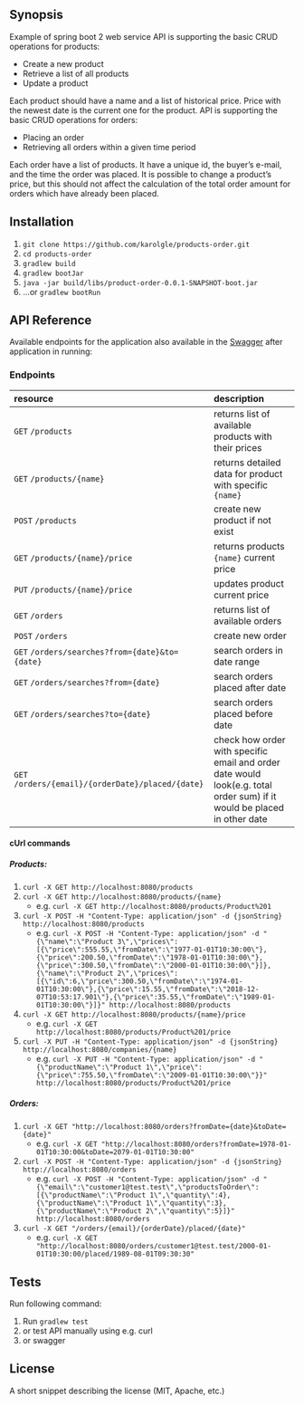 ## Synopsis
Example of spring boot 2 web service
API is supporting the basic CRUD operations for products:
* Create a new product
* Retrieve a list of all products
* Update a product

Each product should have a name and a list of historical price. Price with the newest date is the current one for the product.
API is supporting the basic CRUD operations for orders:
* Placing an order
* Retrieving all orders within a given time period

Each order have a list of products. It have a unique id, the buyer’s e-mail, and the time
the order was placed. It is possible to change a product’s price, but this should not affect the calculation of the total
order amount for orders which have already been placed.

## Installation

1. `git clone https://github.com/karolgle/products-order.git`
2. `cd products-order`
3. `gradlew build`
3. `gradlew bootJar`
4. `java -jar build/libs/product-order-0.0.1-SNAPSHOT-boot.jar`
5. ...or `gradlew bootRun`

## API Reference

Available endpoints for the application also available in the [Swagger](http://localhost:8080/swagger-ui.html) after application in running: 

### Endpoints

| resource                 | description                       |
|:-------------------------|:----------------------------------|
| <code>GET</code>  `/products`               | returns list of available products with their prices |
| <code>GET</code>  `/products/{name}`        | returns detailed data for product with specific `{name}`|
| <code>POST</code> `/products`               | create new product if not exist |
| <code>GET</code>  `/products/{name}/price`  | returns products `{name}` current price|
| <code>PUT</code>  `/products/{name}/price`  | updates product current price  |
| <code>GET</code>  `/orders`                 | returns list of available orders |
| <code>POST</code> `/orders`                 | create new order |
| <code>GET</code>  `/orders/searches?from={date}&to={date}`| search orders in date range |
| <code>GET</code>  `/orders/searches?from={date}`| search orders placed after date |
| <code>GET</code>  `/orders/searches?to={date}`| search orders placed before date |
| <code>GET</code>  `/orders/{email}/{orderDate}/placed/{date}`| check how order with specific email and order date would look(e.g. total order sum) if it would be placed in other date |

#### cUrl commands

##### Products:
1. `curl -X GET http://localhost:8080/products`
2. `curl -X GET http://localhost:8080/products/{name}`
   * e.g. `curl -X GET http://localhost:8080/products/Product%201`
3. `curl -X POST -H "Content-Type: application/json" -d {jsonString} http://localhost:8080/products`
   * e.g. `curl -X POST -H "Content-Type: application/json" -d "{\"name\":\"Product 3\",\"prices\":[{\"price\":555.55,\"fromDate\":\"1977-01-01T10:30:00\"},{\"price\":200.50,\"fromDate\":\"1978-01-01T10:30:00\"},{\"price\":300.50,\"fromDate\":\"2000-01-01T10:30:00\"}]},{\"name\":\"Product 2\",\"prices\":[{\"id\":6,\"price\":300.50,\"fromDate\":\"1974-01-01T10:30:00\"},{\"price\":15.55,\"fromDate\":\"2018-12-07T10:53:17.901\"},{\"price\":35.55,\"fromDate\":\"1989-01-01T10:30:00\"}]}" http://localhost:8080/products`
4. `curl -X GET http://localhost:8080/products/{name}/price`
      * e.g. `curl -X GET http://localhost:8080/products/Product%201/price`     
5. `curl -X PUT -H "Content-Type: application/json" -d {jsonString} http://localhost:8080/companies/{name}` 
   * e.g. `curl -X PUT -H "Content-Type: application/json" -d "{\"productName\":\"Product 1\",\"price\":{\"price\":755.50,\"fromDate\":\"2009-01-01T10:30:00\"}}" http://localhost:8080/products/Product%201/price`

##### Orders:
1. `curl -X GET "http://localhost:8080/orders?fromDate={date}&toDate={date}"`
   * e.g. `curl -X GET "http://localhost:8080/orders?fromDate=1978-01-01T10:30:00&toDate=2079-01-01T10:30:00"`
2. `curl -X POST -H "Content-Type: application/json" -d {jsonString} http://localhost:8080/orders`
   * e.g. `curl -X POST -H "Content-Type: application/json" -d "{\"email\":\"customer1@test.test\",\"productsToOrder\":[{\"productName\":\"Product 1\",\"quantity\":4},{\"productName\":\"Product 1\",\"quantity\":3},{\"productName\":\"Product 2\",\"quantity\":5}]}" http://localhost:8080/orders`
3. `curl -X GET "/orders/{email}/{orderDate}/placed/{date}"`
   * e.g. `curl -X GET "http://localhost:8080/orders/customer1@test.test/2000-01-01T10:30:00/placed/1989-08-01T09:30:30"`   


## Tests
Run following command:

1. Run `gradlew test`
2. or test API manually using e.g. curl 
3. or swagger

## License

A short snippet describing the license (MIT, Apache, etc.)
       